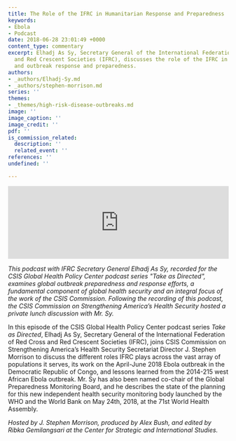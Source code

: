 ```yaml
---
title: The Role of the IFRC in Humanitarian Response and Preparedness
keywords:
- Ebola
- Podcast
date: 2018-06-28 23:01:49 +0000
content_type: commentary
excerpt: Elhadj As Sy, Secretary General of the International Federation of Red Cross
  and Red Crescent Societies (IFRC), discusses the role of the IFRC in humanitarian
  and outbreak response and preparedness.
authors:
- _authors/Elhadj-Sy.md
- _authors/stephen-morrison.md
series: ''
themes:
- _themes/high-risk-disease-outbreaks.md
image: ''
image_caption: ''
image_credit: ''
pdf: ''
is_commission_related:
  description: ''
  related_event: ''
references: ''
undefined: ''

---
```

<iframe width="100%" height="166" scrolling="no" frameborder="no" allow="autoplay" src="https://w.soundcloud.com/player/?url=https%3A//api.soundcloud.com/tracks/464633901&color=%23ff5500&auto_play=false&hide_related=false&show_comments=true&show_user=true&show_reposts=false&show_teaser=true"></iframe>

_This podcast with IFRC Secretary General Elhadj As Sy, recorded for the CSIS Global Health Policy Center podcast series "Take as Directed", examines global outbreak preparedness and response efforts, a fundamental component of global health security and an integral focus of the work of the CSIS Commission. Following the recording of this podcast, the CSIS Commission on Strengthening America’s Health Security hosted a private lunch discussion with Mr. Sy._

In this episode of the CSIS Global Health Policy Center podcast series _Take as Directed_, Elhadj As Sy, Secretary General of the International Federation of Red Cross and Red Crescent Societies (IFRC), joins CSIS Commission on Strengthening America’s Health Security Secretariat Director J. Stephen Morrison to discuss the different roles IFRC plays across the vast array of populations it serves, its work on the April-June 2018 Ebola outbreak in the Democratic Republic of Congo, and lessons learned from the 2014-215 west African Ebola outbreak. Mr. Sy has also been named co-chair of the Global Preparedness Monitoring Board, and he describes the state of the planning for this new independent health security monitoring body launched by the WHO and the World Bank on May 24th, 2018, at the 71st World Health Assembly.

_Hosted by J. Stephen Morrison, produced by Alex Bush, and edited by Ribka Gemilangsari at the Center for Strategic and International Studies._